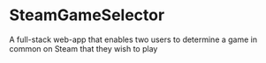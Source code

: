 # SteamGameSelector
A full-stack web-app that enables two users to determine a game in common on Steam that they wish to play
